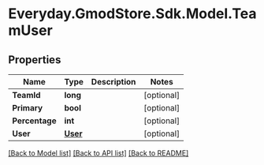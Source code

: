 # Everyday.GmodStore.Sdk.Model.TeamUser

## Properties

Name | Type | Description | Notes
------------ | ------------- | ------------- | -------------
**TeamId** | **long** |  | [optional] 
**Primary** | **bool** |  | [optional] 
**Percentage** | **int** |  | [optional] 
**User** | [**User**](User.md) |  | [optional] 

[[Back to Model list]](../README.md#documentation-for-models) [[Back to API list]](../README.md#documentation-for-api-endpoints) [[Back to README]](../README.md)

